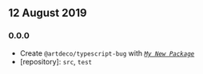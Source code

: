 ## 12 August 2019

### 0.0.0

- Create `@artdeco/typescript-bug` with _[`My New Package`](https://mnpjs.org)_
- [repository]: `src`, `test`
